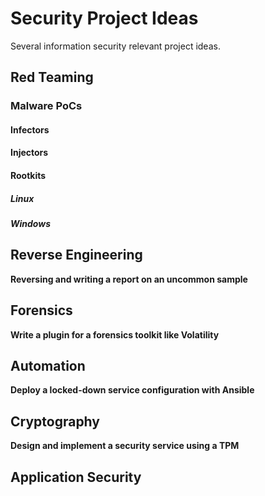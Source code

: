 # Security Project Ideas
Several information security relevant project ideas.


## Red Teaming

### Malware PoCs

#### Infectors

#### Injectors

#### Rootkits

##### Linux
##### Windows

## Reverse Engineering

**Reversing and writing a report on an uncommon sample**

## Forensics

**Write a plugin for a forensics toolkit like Volatility**

## Automation

**Deploy a locked-down service configuration with Ansible**

## Cryptography

**Design and implement a security service using a TPM**

## Application Security
